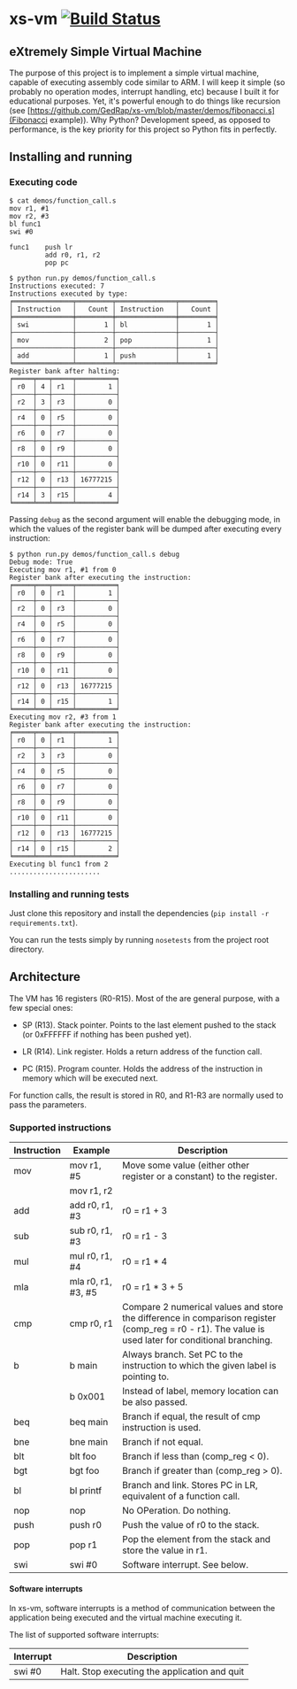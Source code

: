 # xs-vm [![Build Status](https://travis-ci.org/GedRap/xs-vm.svg)](https://travis-ci.org/GedRap/xs-vm)
## eXtremely Simple Virtual Machine

The purpose of this project is to implement a simple virtual machine, capable of executing assembly code similar to ARM.
I will keep it simple (so probably no operation modes, interrupt handling, etc) because I built it for educational
 purposes. Yet, it's powerful enough to do things like recursion (see [https://github.com/GedRap/xs-vm/blob/master/demos/fibonacci.s](Fibonacci example)). Why Python? Development speed, as opposed to performance, is the key priority for this project so Python
 fits in perfectly.
 
## Installing and running
 
### Executing code

```
$ cat demos/function_call.s
mov r1, #1
mov r2, #3
bl func1
swi #0

func1    push lr
         add r0, r1, r2
         pop pc
         
$ python run.py demos/function_call.s
Instructions executed: 7
Instructions executed by type:
╒═══════════════╤═════════╤═══════════════╤═════════╕
│ Instruction   │   Count │ Instruction   │   Count │
╞═══════════════╪═════════╪═══════════════╪═════════╡
│ swi           │       1 │ bl            │       1 │
├───────────────┼─────────┼───────────────┼─────────┤
│ mov           │       2 │ pop           │       1 │
├───────────────┼─────────┼───────────────┼─────────┤
│ add           │       1 │ push          │       1 │
╘═══════════════╧═════════╧═══════════════╧═════════╛
Register bank after halting:
╒═════╤═══╤═════╤══════════╕
│ r0  │ 4 │ r1  │        1 │
├─────┼───┼─────┼──────────┤
│ r2  │ 3 │ r3  │        0 │
├─────┼───┼─────┼──────────┤
│ r4  │ 0 │ r5  │        0 │
├─────┼───┼─────┼──────────┤
│ r6  │ 0 │ r7  │        0 │
├─────┼───┼─────┼──────────┤
│ r8  │ 0 │ r9  │        0 │
├─────┼───┼─────┼──────────┤
│ r10 │ 0 │ r11 │        0 │
├─────┼───┼─────┼──────────┤
│ r12 │ 0 │ r13 │ 16777215 │
├─────┼───┼─────┼──────────┤
│ r14 │ 3 │ r15 │        4 │
╘═════╧═══╧═════╧══════════╛
```

Passing `debug` as the second argument will enable the debugging mode, in which the values of the register bank will be dumped after executing every instruction:

```
$ python run.py demos/function_call.s debug
Debug mode: True
Executing mov r1, #1 from 0
Register bank after executing the instruction:
╒═════╤═══╤═════╤══════════╕
│ r0  │ 0 │ r1  │        1 │
├─────┼───┼─────┼──────────┤
│ r2  │ 0 │ r3  │        0 │
├─────┼───┼─────┼──────────┤
│ r4  │ 0 │ r5  │        0 │
├─────┼───┼─────┼──────────┤
│ r6  │ 0 │ r7  │        0 │
├─────┼───┼─────┼──────────┤
│ r8  │ 0 │ r9  │        0 │
├─────┼───┼─────┼──────────┤
│ r10 │ 0 │ r11 │        0 │
├─────┼───┼─────┼──────────┤
│ r12 │ 0 │ r13 │ 16777215 │
├─────┼───┼─────┼──────────┤
│ r14 │ 0 │ r15 │        1 │
╘═════╧═══╧═════╧══════════╛
Executing mov r2, #3 from 1
Register bank after executing the instruction:
╒═════╤═══╤═════╤══════════╕
│ r0  │ 0 │ r1  │        1 │
├─────┼───┼─────┼──────────┤
│ r2  │ 3 │ r3  │        0 │
├─────┼───┼─────┼──────────┤
│ r4  │ 0 │ r5  │        0 │
├─────┼───┼─────┼──────────┤
│ r6  │ 0 │ r7  │        0 │
├─────┼───┼─────┼──────────┤
│ r8  │ 0 │ r9  │        0 │
├─────┼───┼─────┼──────────┤
│ r10 │ 0 │ r11 │        0 │
├─────┼───┼─────┼──────────┤
│ r12 │ 0 │ r13 │ 16777215 │
├─────┼───┼─────┼──────────┤
│ r14 │ 0 │ r15 │        2 │
╘═════╧═══╧═════╧══════════╛
Executing bl func1 from 2
.......................
```

### Installing and running tests

Just clone this repository and install the dependencies (`pip install -r requirements.txt`).

You can run the tests simply by running `nosetests` from the project root directory.

## Architecture

The VM has 16 registers (R0-R15). Most of the are general purpose, with a few special ones:

* SP (R13). Stack pointer. Points to the last element pushed to the stack (or 0xFFFFFF if nothing has been pushed yet).

* LR (R14). Link register. Holds a return address of the function call.

* PC (R15). Program counter. Holds the address of the instruction in memory which will be executed next.

For function calls, the result is stored in R0, and R1-R3 are normally used to pass the parameters.

### Supported instructions

| Instruction | Example            | Description                                                                       |
|-------------|--------------------|-----------------------------------------------------------------------------------|
| mov         | mov r1, #5         | Move some value (either other register or a constant) to the register.            |
|             | mov r1, r2         |                                                                                   |
| add         | add r0, r1, #3     | r0 = r1 + 3                                                                       |
| sub         | sub r0, r1, #3     | r0 = r1 - 3                                                                       |
| mul         | mul r0, r1, #4     | r0 = r1 * 4                                                                       |
| mla         | mla r0, r1, #3, #5 | r0 = r1 * 3 + 5                                                                   |
| cmp         | cmp r0, r1         | Compare 2 numerical values and store the difference in comparison register (comp_reg = r0 - r1). The value is used later for conditional branching. |
| b           | b main             | Always branch. Set PC to the instruction to which the given label is pointing to. |
|             | b 0x001            | Instead of label, memory location can be also passed.                             |
| beq         | beq main           | Branch if equal, the result of cmp instruction is used.                           |
| bne         | bne main           | Branch if not equal.                                                              |
| blt         | blt foo            | Branch if less than (comp_reg < 0).                                               |
| bgt         | bgt foo            | Branch if greater than (comp_reg > 0).                                            |
| bl          | bl printf          | Branch and link. Stores PC in LR, equivalent of a function call.                  |
| nop         | nop                | No OPeration. Do nothing.                                                         |
| push        | push r0            | Push the value of r0 to the stack.                                                |
| pop         | pop r1             | Pop the element from the stack and store the value in r1.                         |
| swi         | swi #0             | Software interrupt. See below.                                                    |

#### Software interrupts

In xs-vm, software interrupts is a method of communication between the application being executed and the virtual 
machine executing it.

The list of supported software interrupts:

| Interrupt | Description                                   |
|-----------|-----------------------------------------------|
| swi #0    | Halt. Stop executing the application and quit |
